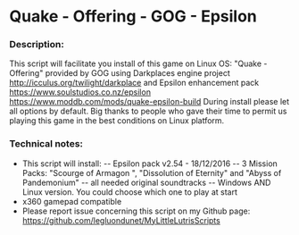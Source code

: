 # Quake - Offering - GOG - Epsilon

### Description:
This script will facilitate you install of this game on Linux OS:
"Quake - Offering" provided by GOG using Darkplaces engine project  
http://icculus.org/twilight/darkplace
and Epsilon enhancement pack 
https://www.soulstudios.co.nz/epsilon 
https://www.moddb.com/mods/quake-epsilon-build
During install please let all options by default.
Big thanks to people who gave their time to permit us playing this game in the best conditions on Linux platform.

### Technical notes:
- This script will install:
-- Epsilon pack v2.54 - 18/12/2016
-- 3 Mission Packs: "Scourge of Armagon ", "Dissolution of Eternity" and "Abyss of Pandemonium"
-- all needed original soundtracks
-- Windows AND Linux version. You could choose which one to play at start
- x360 gamepad compatible
- Please report issue concerning this script on my Github page:
https://github.com/legluondunet/MyLittleLutrisScripts
